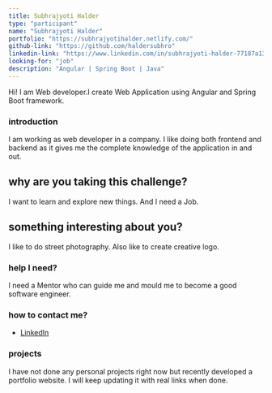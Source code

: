 ```yaml
---
title: Subhrajyoti Halder
type: "participant"
name: "Subhrajyoti Halder"
portfolio: "https://subhrajyotihalder.netlify.com/"
github-link: "https://github.com/haldersubhro"
linkedin-link: "https://www.linkedin.com/in/subhrajyoti-halder-77187a131/"
looking-for: "job"
description: "Angular | Spring Boot | Java"
---
```


Hi! I am Web developer.I create Web Application using Angular and Spring Boot framework.

### introduction

I am working as web developer in a company. I like doing both frontend and backend as it gives me the complete knowledge of the application in and out.

## why are you taking this challenge?

I want to learn and explore new things.
And I need a Job. 

## something interesting about you?

I like to do street photography.
Also like to create creative logo. 

### help I need?

I need a Mentor who can guide me and mould me to become a good software engineer.

### how to contact me?

- [LinkedIn](https://www.linkedin.com/in/subhrajyoti-halder-77187a131/)

### projects

I have not done any personal projects right now but recently developed a portfolio website. I will keep updating it with real links when done.

<!-- My projects:

#### binder: tinder for books

_description_ do you wish to meet people who have read the same book so that you can talk hours about the same book? Try this.

_stack_ Made in React with hooks and context. This is written in typescript. Backend is powered by Express and MongoDB.

_hosted link_ https://binder.netlify.com

_github link_ https://github.com/tanaypratap/binder

#### another project

_description_

_stack_

### blogs

same as projects, I will keep updating my blogs as and when done.

#### why I liked GraphQL over REST?

_description_ I will write something really nice here so that you feel like reading my blog.

_link_ https://dev.to/some-imaginary-link -->
